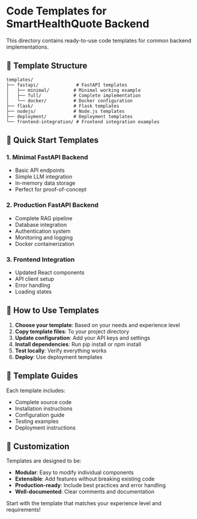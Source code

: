 # Code Templates for SmartHealthQuote Backend

This directory contains ready-to-use code templates for common backend implementations.

## 📁 Template Structure

```
templates/
├── fastapi/              # FastAPI templates
│   ├── minimal/         # Minimal working example
│   ├── full/            # Complete implementation
│   └── docker/          # Docker configuration
├── flask/               # Flask templates
├── nodejs/              # Node.js templates
├── deployment/          # Deployment templates
└── frontend-integration/ # Frontend integration examples
```

## 🚀 Quick Start Templates

### 1. Minimal FastAPI Backend
- Basic API endpoints
- Simple LLM integration
- In-memory data storage
- Perfect for proof-of-concept

### 2. Production FastAPI Backend
- Complete RAG pipeline
- Database integration
- Authentication system
- Monitoring and logging
- Docker containerization

### 3. Frontend Integration
- Updated React components
- API client setup
- Error handling
- Loading states

## 🎯 How to Use Templates

1. **Choose your template**: Based on your needs and experience level
2. **Copy template files**: To your project directory
3. **Update configuration**: Add your API keys and settings
4. **Install dependencies**: Run pip install or npm install
5. **Test locally**: Verify everything works
6. **Deploy**: Use deployment templates

## 📖 Template Guides

Each template includes:
- Complete source code
- Installation instructions
- Configuration guide
- Testing examples
- Deployment instructions

## 🔧 Customization

Templates are designed to be:
- **Modular**: Easy to modify individual components
- **Extensible**: Add features without breaking existing code
- **Production-ready**: Include best practices and error handling
- **Well-documented**: Clear comments and documentation

Start with the template that matches your experience level and requirements!